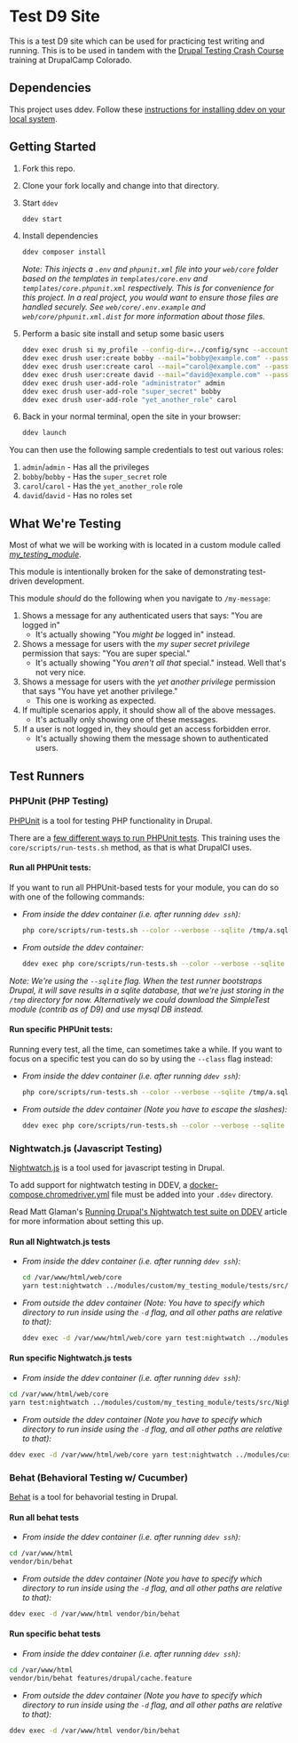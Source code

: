 # Test D9 Site

This is a test D9 site which can be used for practicing test writing and running. This is to be used in tandem with the [Drupal Testing Crash Course](https://2020.drupalcampcolorado.org/trainings/drupal-testing-crash-course) training at DrupalCamp Colorado.

## Dependencies

This project uses ddev. Follow these [instructions for installing ddev on your local system](https://ddev.readthedocs.io/en/stable/#installation).

## Getting Started

1. Fork this repo.
2. Clone your fork locally and change into that directory.
3. Start `ddev`
    ```bash
    ddev start
    ```
4. Install dependencies
    ```bash
    ddev composer install
    ```

    _Note: This injects a `.env` and `phpunit.xml` file into your `web/core` folder based on the templates in `templates/core.env` and `templates/core.phpunit.xml` respectively. This is for convenience for this project. In a real project, you would want to ensure those files are handled securely. See `web/core/.env.example` and `web/core/phpunit.xml.dist` for more information about those files._
5. Perform a basic site install and setup some basic users
    ```bash
    ddev exec drush si my_profile --config-dir=../config/sync --account-pass=admin -y
    ddev exec drush user:create bobby --mail="bobby@example.com" --password="bobby"
    ddev exec drush user:create carol --mail="carol@example.com" --password="carol"
    ddev exec drush user:create david --mail="david@example.com" --password="david"
    ddev exec drush user-add-role "administrator" admin
    ddev exec drush user-add-role "super_secret" bobby
    ddev exec drush user-add-role "yet_another_role" carol    
    ```
8. Back in your normal terminal, open the site in your browser:
    ```bash
    ddev launch
    ```

You can then use the following sample credentials to test out various roles:

1. `admin`/`admin` - Has all the privileges
2. `bobby`/`bobby` - Has the `super_secret` role
3. `carol`/`carol` - Has the `yet_another_role` role
4. `david`/`david` - Has no roles set

## What We're Testing

Most of what we will be working with is located in a custom module called
[_my_testing_module_](web/modules/custom/my_testing_module).

This module is intentionally broken for the sake of demonstrating test-driven development.

This module _should_ do the following when you navigate to `/my-message`:
  1. Shows a message for any authenticated users that says: "You are logged in"
      - It's actually showing "You _might be_ logged in" instead.
  2. Shows a message for users with the _my super secret privilege_ permission that says: "You are super special."
      - It's actually showing "You _aren't all that_ special." instead. Well that's not very nice.
  3. Shows a message for users with the _yet another privilege_ permission that says "You have yet another privilege."
      - This one is working as expected.
  4. If multiple scenarios apply, it should show all of the above messages.
      - It's actually only showing one of these messages.
  5. If a user is not logged in, they should get an access forbidden error.
      - It's actually showing them the message shown to authenticated users.


## Test Runners

### PHPUnit (PHP Testing)

[PHPUnit](https://phpunit.de/) is a tool for testing PHP functionality in Drupal.

There are a [few different ways to run PHPUnit tests](https://www.drupal.org/docs/testing/phpunit-in-drupal/running-phpunit-tests). This training uses the `core/scripts/run-tests.sh` method, as that is what DrupalCI uses.

#### Run all PHPUnit tests:
If you want to run all PHPUnit-based tests for your module, you can do so with one of the following commands:

- *From inside the ddev container (i.e. after running `ddev ssh`):*
  ```bash
  php core/scripts/run-tests.sh --color --verbose --sqlite /tmp/a.sqlite my_testing_module
  ```
- *From outside the ddev container:*
  ```bash
  ddev exec php core/scripts/run-tests.sh --color --verbose --sqlite /tmp/a.sqlite my_testing_module
  ```

_Note: We're using the `--sqlite` flag. When the test runner bootstraps Drupal, it will save results in a sqlite database, that we're just storing in the `/tmp` directory for now. Alternatively we could download the SimpleTest module (contrib as of D9) and use mysql DB instead._

#### Run specific PHPUnit tests:

Running every test, all the time, can sometimes take a while. If you want to focus on a specific test you can do so by using the `--class` flag instead:

- *From inside the ddev container (i.e. after running `ddev ssh`):*
  ```bash
  php core/scripts/run-tests.sh --color --verbose --sqlite /tmp/a.sqlite --class 'Drupal\Tests\my_testing_module\Functional\MyFunctionalTest'
  ```
- *From outside the ddev container (_Note you have to escape the slashes_):*
  ```bash
  ddev exec php core/scripts/run-tests.sh --color --verbose --sqlite /tmp/a.sqlite --class 'Drupal\\Tests\\my_testing_module\\Functional\\MyFunctionalTest'
  ```

### Nightwatch.js (Javascript Testing)

[Nightwatch.js](https://nightwatchjs.org/) is a tool used for javascript testing in Drupal.

To add support for nightwatch testing in DDEV, a [docker-compose.chromedriver.yml]() file must be added into your `.ddev` directory.

Read Matt Glaman's [Running Drupal's Nightwatch test suite on DDEV](https://glamanate.com/blog/running-drupals-nightwatch-test-suite-ddev) article for more information about setting this up.

#### Run all Nightwatch.js tests

- *From inside the ddev container (i.e. after running `ddev ssh`):*
  ```bash
  cd /var/www/html/web/core
  yarn test:nightwatch ../modules/custom/my_testing_module/tests/src/Nightwatch
  ```

- *From outside the ddev container (_Note: You have to specify which directory to run inside using the `-d` flag, and all other paths are relative to that_):*
  ```bash
  ddev exec -d /var/www/html/web/core yarn test:nightwatch ../modules/custom/my_testing_module/tests/src/Nightwatch
  ```

#### Run specific Nightwatch.js tests

- *From inside the ddev container (i.e. after running `ddev ssh`):*
```bash
cd /var/www/html/web/core
yarn test:nightwatch ../modules/custom/my_testing_module/tests/src/Nightwatch/MyNightwatchTest.js
```
- *From outside the ddev container (_Note you have to specify which directory to run inside using the `-d` flag, and all other paths are relative to that_):*
```bash
ddev exec -d /var/www/html/web/core yarn test:nightwatch ../modules/custom/my_testing_module/tests/src/Nightwatch/MyNightwatchTest.js
```

### Behat (Behavioral Testing w/ Cucumber)

[Behat](https://docs.behat.org/en/latest/) is a tool for behavorial testing in Drupal.

#### Run all behat tests
- *From inside the ddev container (i.e. after running `ddev ssh`):*
```bash
cd /var/www/html
vendor/bin/behat
```
- *From outside the ddev container (_Note you have to specify which directory to run inside using the `-d` flag, and all other paths are relative to that_):*
```bash
ddev exec -d /var/www/html vendor/bin/behat
```

#### Run specific behat tests
- *From inside the ddev container (i.e. after running `ddev ssh`):*
```bash
cd /var/www/html
vendor/bin/behat features/drupal/cache.feature
```
- *From outside the ddev container (_Note you have to specify which directory to run inside using the `-d` flag, and all other paths are relative to that_):*
```bash
ddev exec -d /var/www/html vendor/bin/behat
```
